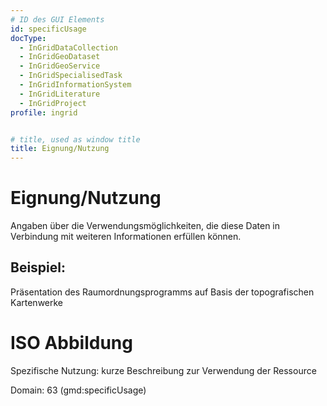 ```yaml
---
# ID des GUI Elements
id: specificUsage
docType:
  - InGridDataCollection
  - InGridGeoDataset
  - InGridGeoService
  - InGridSpecialisedTask
  - InGridInformationSystem
  - InGridLiterature
  - InGridProject
profile: ingrid


# title, used as window title
title: Eignung/Nutzung
---
```


# Eignung/Nutzung

Angaben über die Verwendungsmöglichkeiten, die diese Daten in Verbindung mit weiteren Informationen erfüllen können.

## Beispiel:

Präsentation des Raumordnungsprogramms auf Basis der topografischen Kartenwerke

# ISO Abbildung

Spezifische Nutzung: kurze Beschreibung zur Verwendung der Ressource

Domain: 63 (gmd:specificUsage)
